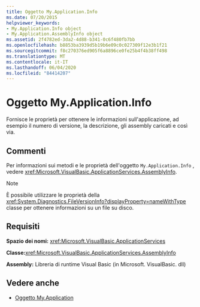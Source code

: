 ```yaml
---
title: Oggetto My.Application.Info
ms.date: 07/20/2015
helpviewer_keywords:
- My.Application.Info object
- My.Application.AssemblyInfo object
ms.assetid: 2f4782ed-3da2-4d88-b341-0c6f480fb7bb
ms.openlocfilehash: b8853ba3939d5b19b6e09c0c027309f12e3b1f21
ms.sourcegitcommit: f8c270376ed905f6a8896ce0fe25b4f4b38ff498
ms.translationtype: MT
ms.contentlocale: it-IT
ms.lasthandoff: 06/04/2020
ms.locfileid: "84414207"
---
```

# <a name="myapplicationinfo-object"></a>Oggetto My.Application.Info
Fornisce le proprietà per ottenere le informazioni sull'applicazione, ad esempio il numero di versione, la descrizione, gli assembly caricati e così via.  
  
## <a name="remarks"></a>Commenti  
 Per informazioni sui metodi e le proprietà dell'oggetto `My.Application.Info` , vedere <xref:Microsoft.VisualBasic.ApplicationServices.AssemblyInfo>.  
  
> [!NOTE]
> È possibile utilizzare le proprietà della <xref:System.Diagnostics.FileVersionInfo?displayProperty=nameWithType> classe per ottenere informazioni su un file su disco.  
  
## <a name="requirements"></a>Requisiti  
 **Spazio dei nomi:** <xref:Microsoft.VisualBasic.ApplicationServices>  
  
 **Classe:**<xref:Microsoft.VisualBasic.ApplicationServices.AssemblyInfo>  
  
 **Assembly:** Libreria di runtime Visual Basic (in Microsoft. VisualBasic. dll)  
  
## <a name="see-also"></a>Vedere anche

- [Oggetto My.Application](my-application-object.md)
